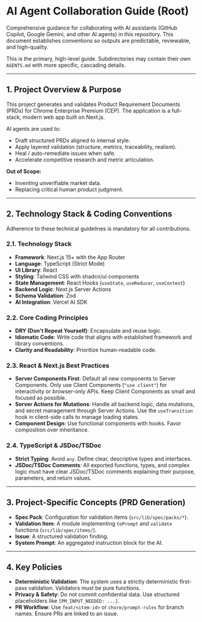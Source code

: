 # AI Agent Collaboration Guide (Root)

Comprehensive guidance for collaborating with AI assistants (GitHub Copilot, Google Gemini, and other AI agents) in this repository. This document establishes conventions so outputs are predictable, reviewable, and high-quality.

This is the primary, high-level guide. Subdirectories may contain their own `AGENTS.md` with more specific, cascading details.

---

## 1. Project Overview & Purpose

This project generates and validates Product Requirement Documents (PRDs) for Chrome Enterprise Premium (CEP). The application is a full-stack, modern web app built on Next.js.

AI agents are used to:
- Draft structured PRDs aligned to internal style.
- Apply layered validation (structure, metrics, traceability, realism).
- Heal / auto-remediate issues when safe.
- Accelerate competitive research and metric articulation.

**Out of Scope:**
- Inventing unverifiable market data.
- Replacing critical human product judgment.

---

## 2. Technology Stack & Coding Conventions

Adherence to these technical guidelines is mandatory for all contributions.

### 2.1. Technology Stack
- **Framework**: Next.js 15+ with the App Router
- **Language**: TypeScript (Strict Mode)
- **UI Library**: React
- **Styling**: Tailwind CSS with shadcn/ui components
- **State Management**: React Hooks (`useState`, `useReducer`, `useContext`)
- **Backend Logic**: Next.js Server Actions
- **Schema Validation**: Zod
- **AI Integration**: Vercel AI SDK

### 2.2. Core Coding Principles
- **DRY (Don't Repeat Yourself)**: Encapsulate and reuse logic.
- **Idiomatic Code**: Write code that aligns with established framework and library conventions.
- **Clarity and Readability**: Prioritize human-readable code.

### 2.3. React & Next.js Best Practices
- **Server Components First**: Default all new components to Server Components. Only use Client Components (`"use client"`) for interactivity or browser-only APIs. Keep Client Components as small and focused as possible.
- **Server Actions for Mutations**: Handle all backend logic, data mutations, and secret management through Server Actions. Use the `useTransition` hook in client-side calls to manage loading states.
- **Component Design**: Use functional components with hooks. Favor composition over inheritance.

### 2.4. TypeScript & JSDoc/TSDoc
- **Strict Typing**: Avoid `any`. Define clear, descriptive types and interfaces.
- **JSDoc/TSDoc Comments**: All exported functions, types, and complex logic must have clear JSDoc/TSDoc comments explaining their purpose, parameters, and return values.

---

## 3. Project-Specific Concepts (PRD Generation)

- **Spec Pack**: Configuration for validation items (`src/lib/spec/packs/*`).
- **Validation Item**: A module implementing `toPrompt` and `validate` functions (`src/lib/spec/items/`).
- **Issue**: A structured validation finding.
- **System Prompt**: An aggregated instruction block for the AI.

---

## 4. Key Policies
- **Deterministic Validation**: The system uses a strictly deterministic first-pass validation. Validators must be pure functions.
- **Privacy & Safety**: Do not commit confidential data. Use structured placeholders like `[PM_INPUT_NEEDED: ...]`.
- **PR Workflow**: Use `feat/<item-id>` or `chore/prompt-rules` for branch names. Ensure PRs are linked to an issue.